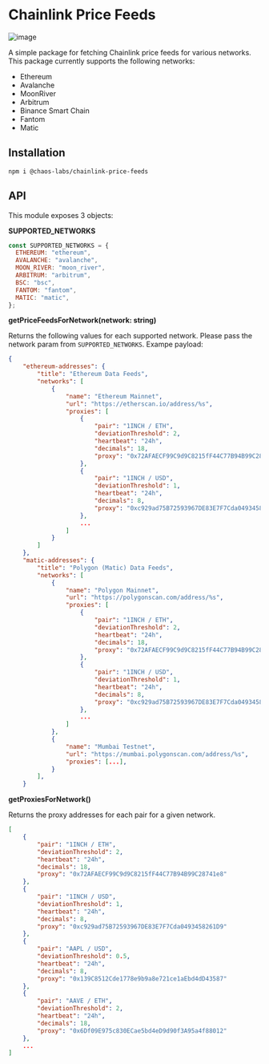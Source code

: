 # Chainlink Price Feeds

![image](https://user-images.githubusercontent.com/8246234/151700529-02ad870f-8180-4c3f-9000-398118baf218.png)

A simple package for fetching Chainlink price feeds for various networks. This package currently supports the following networks:

- Ethereum
- Avalanche
- MoonRiver
- Arbitrum
- Binance Smart Chain
- Fantom
- Matic

## Installation

`npm i @chaos-labs/chainlink-price-feeds`

## API

This module exposes 3 objects:

**SUPPORTED_NETWORKS**

```js
const SUPPORTED_NETWORKS = {
  ETHEREUM: "ethereum",
  AVALANCHE: "avalanche",
  MOON_RIVER: "moon_river",
  ARBITRUM: "arbitrum",
  BSC: "bsc",
  FANTOM: "fantom",
  MATIC: "matic",
};
```

**getPriceFeedsForNetwork(network: string)**

Returns the following values for each supported network. Please pass the network param from `SUPPORTED_NETWORKS`. Exampe payload:

```json
{
    "ethereum-addresses": {
        "title": "Ethereum Data Feeds",
        "networks": [
            {
                "name": "Ethereum Mainnet",
                "url": "https://etherscan.io/address/%s",
                "proxies": [
                    {
                        "pair": "1INCH / ETH",
                        "deviationThreshold": 2,
                        "heartbeat": "24h",
                        "decimals": 18,
                        "proxy": "0x72AFAECF99C9d9C8215fF44C77B94B99C28741e8"
                    },
                    {
                        "pair": "1INCH / USD",
                        "deviationThreshold": 1,
                        "heartbeat": "24h",
                        "decimals": 8,
                        "proxy": "0xc929ad75B72593967DE83E7F7Cda0493458261D9"
                    },
                    ...
                ]
            }
        ]
    },
    "matic-addresses": {
        "title": "Polygon (Matic) Data Feeds",
        "networks": [
            {
                "name": "Polygon Mainnet",
                "url": "https://polygonscan.com/address/%s",
                "proxies": [
                    {
                        "pair": "1INCH / ETH",
                        "deviationThreshold": 2,
                        "heartbeat": "24h",
                        "decimals": 18,
                        "proxy": "0x72AFAECF99C9d9C8215fF44C77B94B99C28741e8"
                    },
                    {
                        "pair": "1INCH / USD",
                        "deviationThreshold": 1,
                        "heartbeat": "24h",
                        "decimals": 8,
                        "proxy": "0xc929ad75B72593967DE83E7F7Cda0493458261D9"
                    },
                    ...
                ]
            },
            {
                "name": "Mumbai Testnet",
                "url": "https://mumbai.polygonscan.com/address/%s",
                "proxies": [...],
            }
        ],
    }
```

**getProxiesForNetwork()**

Returns the proxy addresses for each pair for a given network.

```json
[
    {
        "pair": "1INCH / ETH",
        "deviationThreshold": 2,
        "heartbeat": "24h",
        "decimals": 18,
        "proxy": "0x72AFAECF99C9d9C8215fF44C77B94B99C28741e8"
    },
    {
        "pair": "1INCH / USD",
        "deviationThreshold": 1,
        "heartbeat": "24h",
        "decimals": 8,
        "proxy": "0xc929ad75B72593967DE83E7F7Cda0493458261D9"
    },
    {
        "pair": "AAPL / USD",
        "deviationThreshold": 0.5,
        "heartbeat": "24h",
        "decimals": 8,
        "proxy": "0x139C8512Cde1778e9b9a8e721ce1aEbd4dD43587"
    },
    {
        "pair": "AAVE / ETH",
        "deviationThreshold": 2,
        "heartbeat": "24h",
        "decimals": 18,
        "proxy": "0x6Df09E975c830ECae5bd4eD9d90f3A95a4f88012"
    },
    ...
]
```
